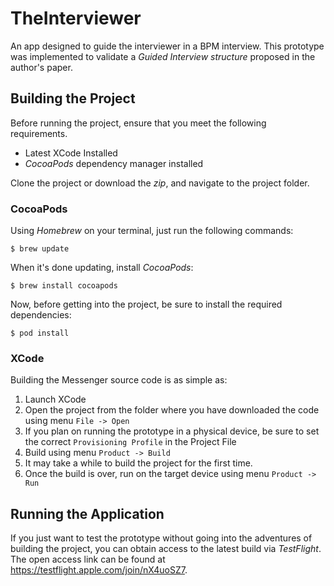 # TheInterviewer
An app designed to guide the interviewer in a BPM interview.
This prototype was implemented to validate a *Guided Interview structure* proposed in the author's paper.

## Building the Project
Before running the project, ensure that you meet the following requirements.

* Latest XCode Installed
* *CocoaPods* dependency manager installed

Clone the project or download the *zip*, and navigate to the project folder.

### CocoaPods
Using *Homebrew* on your terminal, just run the following commands:
```
$ brew update
```

When it's done updating, install *CocoaPods*:
```
$ brew install cocoapods
```

Now, before getting into the project, be sure to install the required dependencies:
```
$ pod install
```

### XCode
Building the Messenger source code is as simple as:

1. Launch XCode
2. Open the project from the folder where you have downloaded the code using menu `File -> Open`
3. If you plan on running the prototype in a physical device, be sure to set the correct `Provisioning Profile` in the Project File
4. Build using menu `Product -> Build`
5. It may take a while to build the project for the first time.
6. Once the build is over, run on the target device using menu `Product -> Run`

## Running the Application
If you just want to test the prototype without going into the adventures of building the project, you can obtain access to the latest build via *TestFlight*.
The open access link can be found at https://testflight.apple.com/join/nX4uoSZ7.

